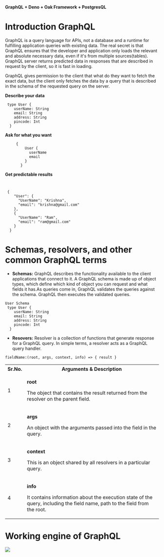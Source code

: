**GraphQL + Deno + Oak Framework + PostgresQL**

# Introduction GraphQL
GraphQL is a query language for APIs, not a database and a runtime for fulfilling application queries with existing data.
The real secret is that GraphQL ensures that the developer and application only loads the relevant and absolute necessary data, even if it's from multiple sources(tables).
GraphQL server returns predicted data in responses that are described in request by the client, so it is fast in loading.

GraphQL gives permission to the client that what do they want to fetch the exact data, but the client only fetches the data by a query that is described in the schema of the requested query on the server.

  **Describe your data**
  ```
   type User {
      userName: String
      email: String
      address: String
      pincode: Int
    }
 ``` 
 
 **Ask for what you want**
 ```     
      {
          User {
            userName
            email
          }
        }
 ```
  **Get predictable results**    
  ```
  
  
   {
      "User": {
        "UserName": "Krishna",
        "email": "krishna@gmail.com"
      },
      {
        "UserName": "Ram",
        "email": "ram@gmail.com"
      }
    }

  ```
  
  # Schemas, resolvers, and other common GraphQL terms
  - **Schemas:**  GraphQL describes the functionality available to the client applications that connect to it. A GraphQL schema is made up of object types, which define which kind of object you can request and what fields it has.As queries come in, GraphQL validates the queries against the schema. GraphQL then executes the validated queries. 
```
User Schema
 type User {
    userName: String
    email: String
    address: String
    pincode: Int
  }
  ```
  - **Resovers:** 
 Resolver is a collection of functions that generate response for a GraphQL query. In simple terms, a resolver acts as a GraphQL query handler.

```
fieldName:(root, args, context, info) => { result }

```
<table>
<tbody><tr>
<th style="text-align:center; width:12%;">Sr.No.</th>
<th style="text-align:center;">Arguments &amp; Description</th>
</tr>
<tr>
<td class="ts">1</td>
<td><p><b>root</b></p>
<p>The object that contains the result returned from the resolver on the parent field.</p></td>
</tr>
<tr>
<td class="ts">2</td>
<td><p><b>args</b></p>
<p>An object with the arguments passed into the field in the query.</p></td>
</tr>
<tr>
<td class="ts">3</td>
<td><p><b>context</b></p>
<p>This is an object shared by all resolvers in a particular query.</p></td>
</tr>
<tr>
<td class="ts">4</td>
<td><p><b>info</b></p>
<p>It contains information about the execution state of the query, including the field name, path to the field from the root.</p></td>
</tr>
</tbody></table>
  
  # Working engine of GraphQL
  <img src="https://www.red-gate.com/simple-talk/wp-content/uploads/2021/10/word-image-4.png" />
